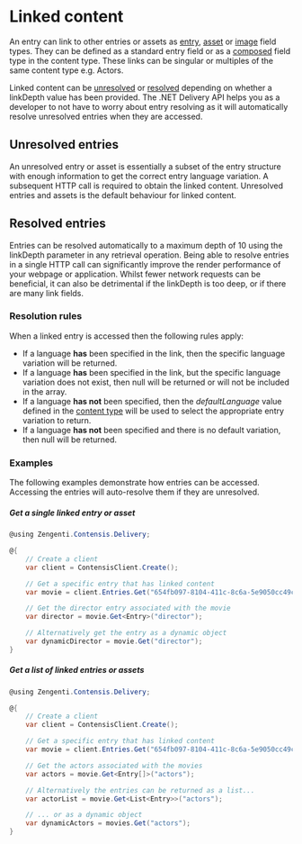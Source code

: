 # Linked content

An entry can link to other entries or assets as [entry](/model/entry.md), [asset](/model/asset.md) or [image](/model/image.md) field types. They can be defined as a standard entry field or as a [composed](/model/composed.md) field type in the content type. These links can be singular or multiples of the same content type e.g. Actors.

Linked content can be [unresolved](#unresolved-entries) or [resolved](#resolved-entries) depending on whether a linkDepth value has been provided. The .NET Delivery API helps you as a developer to not have to worry about entry resolving as it will automatically resolve unresolved entries when they are accessed.

## Unresolved entries

An unresolved entry or asset is essentially a subset of the entry structure with enough information to get the correct entry language variation. A subsequent HTTP call is required to obtain the linked content. Unresolved entries and assets is the default behaviour for linked content.

## Resolved entries

Entries can be resolved automatically to a maximum depth of 10 using the linkDepth parameter in any retrieval operation. Being able to resolve entries in a single HTTP call can significantly improve the render performance of your webpage or application. Whilst fewer network requests can be beneficial, it can also be detrimental if the linkDepth is too deep, or if there are many link fields.

### Resolution rules

When a linked entry is accessed then the following rules apply:

- If a language **has** been specified in the link, then the specific language variation will be returned.
- If a language **has** been specified in the link, but the specific language variation does not exist, then null will be returned or will not be included in the array.
- If a language **has not** been specified, then the *defaultLanguage* value defined in the [content type](/model/content-type.md) will be used to select the appropriate entry variation to return.
- If a language **has not** been specified and there is no default variation, then null will be returned.



### Examples

The following examples demonstrate how entries can be accessed. Accessing the entries will auto-resolve them if they are unresolved.

##### Get a single linked entry or asset

```cs
@using Zengenti.Contensis.Delivery;

@{
    // Create a client
    var client = ContensisClient.Create();

    // Get a specific entry that has linked content
    var movie = client.Entries.Get("654fb097-8104-411c-8c6a-5e9050cc49c2");

    // Get the director entry associated with the movie
    var director = movie.Get<Entry>("director");

    // Alternatively get the entry as a dynamic object
    var dynamicDirector = movie.Get("director");
}
```

##### Get a list of linked entries or assets

```cs
@using Zengenti.Contensis.Delivery;

@{
    // Create a client
    var client = ContensisClient.Create();

    // Get a specific entry that has linked content
    var movie = client.Entries.Get("654fb097-8104-411c-8c6a-5e9050cc49c2");

    // Get the actors associated with the movies
    var actors = movie.Get<Entry[]>("actors");

    // Alternatively the entries can be returned as a list...
    var actorList = movie.Get<List<Entry>>("actors");

    // ... or as a dynamic object
    var dynamicActors = movies.Get("actors");
}
```